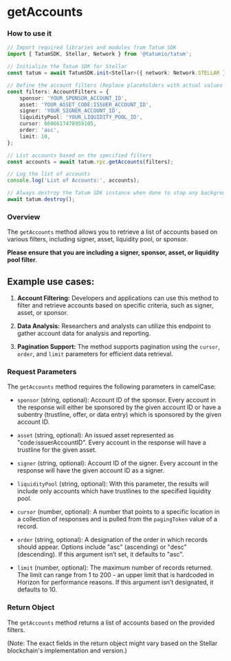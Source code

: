 # getAccounts

### How to use it

```typescript
// Import required libraries and modules from Tatum SDK
import { TatumSDK, Stellar, Network } from '@tatumio/tatum';

// Initialize the Tatum SDK for Stellar
const tatum = await TatumSDK.init<Stellar>({ network: Network.STELLAR });

// Define the account filters (Replace placeholders with actual values and remove redundant)
const filters: AccountFilters = {
    sponsor: 'YOUR_SPONSOR_ACCOUNT_ID',
    asset: 'YOUR_ASSET_CODE:ISSUER_ACCOUNT_ID',
    signer: 'YOUR_SIGNER_ACCOUNT_ID',
    liquidityPool: 'YOUR_LIQUIDITY_POOL_ID',
    cursor: 6606617478959105,
    order: 'asc',
    limit: 10,
};

// List accounts based on the specified filters
const accounts = await tatum.rpc.getAccounts(filters);

// Log the list of accounts
console.log('List of Accounts:', accounts);

// Always destroy the Tatum SDK instance when done to stop any background processes
await tatum.destroy();
```

### Overview

The `getAccounts` method allows you to retrieve a list of accounts based on various filters, including signer, asset, liquidity pool, or sponsor. 

**Please ensure that you are including a signer, sponsor, asset, or liquidity pool filter**.

## Example use cases:

1. **Account Filtering:**
   Developers and applications can use this method to filter and retrieve accounts based on specific criteria, such as signer, asset, or sponsor.

2. **Data Analysis:**
   Researchers and analysts can utilize this endpoint to gather account data for analysis and reporting.

3. **Pagination Support:**
   The method supports pagination using the `cursor`, `order`, and `limit` parameters for efficient data retrieval.

### Request Parameters

The `getAccounts` method requires the following parameters in camelCase:

- `sponsor` (string, optional): 
  Account ID of the sponsor. Every account in the response will either be sponsored by the given account ID or have a subentry (trustline, offer, or data entry) which is sponsored by the given account ID.

- `asset` (string, optional): 
  An issued asset represented as "code:issuerAccountID". Every account in the response will have a trustline for the given asset.

- `signer` (string, optional): 
  Account ID of the signer. Every account in the response will have the given account ID as a signer.

- `liquidityPool` (string, optional): 
  With this parameter, the results will include only accounts which have trustlines to the specified liquidity pool.

- `cursor` (number, optional): 
  A number that points to a specific location in a collection of responses and is pulled from the `pagingToken` value of a record.

- `order` (string, optional): 
  A designation of the order in which records should appear. Options include "asc" (ascending) or "desc" (descending). If this argument isn’t set, it defaults to "asc".

- `limit` (number, optional): 
  The maximum number of records returned. The limit can range from 1 to 200 - an upper limit that is hardcoded in Horizon for performance reasons. If this argument isn’t designated, it defaults to 10.

### Return Object

The `getAccounts` method returns a list of accounts based on the provided filters.

(Note: The exact fields in the return object might vary based on the Stellar blockchain's implementation and version.)
